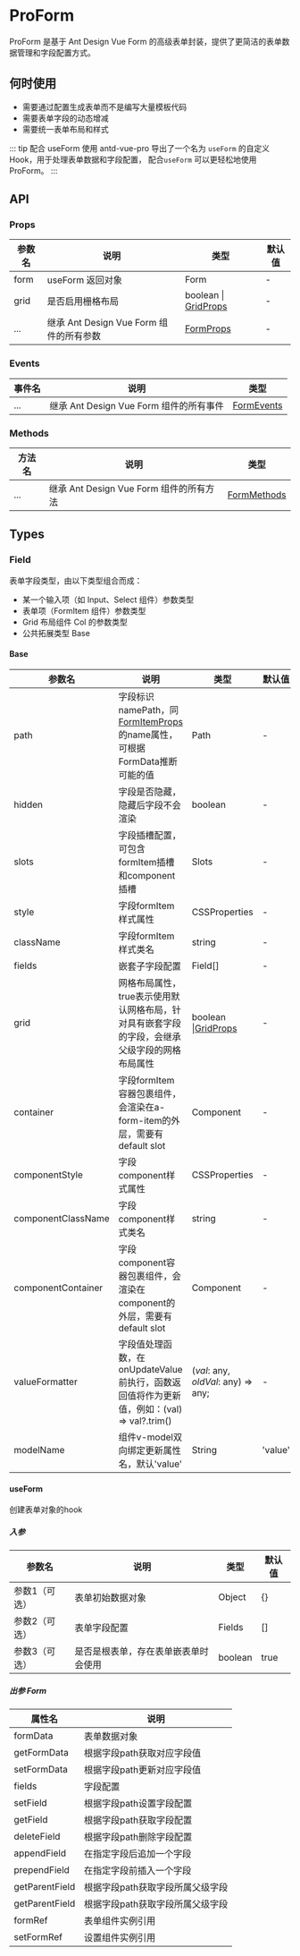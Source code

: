 # ProForm

ProForm 是基于 Ant Design Vue Form 的高级表单封装，提供了更简洁的表单数据管理和字段配置方式。

## 何时使用

- 需要通过配置生成表单而不是编写大量模板代码
- 需要表单字段的动态增减
- 需要统一表单布局和样式

::: tip 配合 useForm 使用
antd-vue-pro 导出了一个名为 `useForm` 的自定义 Hook，用于处理表单数据和字段配置， 配合`useForm` 可以更轻松地使用 ProForm。
:::

## API

### Props

| 参数名 | 说明                                    | 类型                                                              | 默认值 |
| ------ | --------------------------------------- | ----------------------------------------------------------------- | ------ |
| form   | useForm 返回对象                        | Form                                                              | -      |
| grid   | 是否启用栅格布局                        | boolean \| [GridProps](https://antdv.com/components/grid-cn/#api) | -      |
| ...    | 继承 Ant Design Vue Form 组件的所有参数 | [FormProps](https://antdv.com/components/form-cn/#form)           | -      |

### Events

| 事件名 | 说明                                    | 类型                                                                   |
| ------ | --------------------------------------- | ---------------------------------------------------------------------- |
| ...    | 继承 Ant Design Vue Form 组件的所有事件 | [FormEvents](https://antdv.com/components/form-cn/#%E4%BA%8B%E4%BB%B6) |

### Methods

| 方法名 | 说明                                    | 类型                                                                    |
| ------ | --------------------------------------- | ----------------------------------------------------------------------- |
| ...    | 继承 Ant Design Vue Form 组件的所有方法 | [FormMethods](https://antdv.com/components/form-cn/#%E6%96%B9%E6%B3%95) |

## Types

### Field

表单字段类型，由以下类型组合而成：

- 某一个输入项（如 Input、Select 组件）参数类型
- 表单项（FormItem 组件）参数类型
- Grid 布局组件 Col 的参数类型
- 公共拓展类型 Base

#### Base

| 参数名             | 说明                                                                                                                       | 类型                                                             | 默认值  |
| ------------------ | -------------------------------------------------------------------------------------------------------------------------- | ---------------------------------------------------------------- | ------- |
| path               | 字段标识namePath，同[FormItemProps](https://antdv.com/components/form-cn/#form-item)的name属性，可根据FormData推断可能的值 | Path                                                             | -       |
| hidden             | 字段是否隐藏，隐藏后字段不会渲染                                                                                           | boolean                                                          | -       |
| slots              | 字段插槽配置，可包含formItem插槽和component插槽                                                                            | Slots                                                            | -       |
| style              | 字段formItem样式属性                                                                                                       | CSSProperties                                                    | -       |
| className          | 字段formItem样式类名                                                                                                       | string                                                           | -       |
| fields             | 嵌套子字段配置                                                                                                             | Field[]                                                          | -       |
| grid               | 网格布局属性，true表示使用默认网格布局，针对具有嵌套字段的字段，会继承父级字段的网格布局属性                               | boolean \|[GridProps](https://antdv.com/components/grid-cn/#api) | -       |
| container          | 字段formItem容器包裹组件，会渲染在a-form-item的外层，需要有default slot                                                    | Component                                                        | -       |
| componentStyle     | 字段component样式属性                                                                                                      | CSSProperties                                                    | -       |
| componentClassName | 字段component样式类名                                                                                                      | string                                                           | -       |
| componentContainer | 字段component容器包裹组件，会渲染在component的外层，需要有default slot                                                     | Component                                                        | -       |
| valueFormatter     | 字段值处理函数，在onUpdateValue前执行，函数返回值将作为更新值，例如：(val) => val?.trim()                                  | (_val_: any, _oldVal_: any) => any;                              | -       |
| modelName          | 组件v-model双向绑定更新属性名，默认'value'                                                                                 | String                                                           | 'value' |

#### useForm

创建表单对象的hook

##### 入参

| 参数名        | 说明                                 | 类型    | 默认值 |
| ------------- | ------------------------------------ | ------- | ------ |
| 参数1（可选） | 表单初始数据对象                     | Object  | {}     |
| 参数2（可选） | 表单字段配置                         | Fields  | []     |
| 参数3（可选） | 是否是根表单，存在表单嵌表单时会使用 | boolean | true   |

##### 出参 **Form**

| 属性名         | 说明                             |
| -------------- | -------------------------------- |
| formData       | 表单数据对象                     |
| getFormData    | 根据字段path获取对应字段值       |
| setFormData    | 根据字段path更新对应字段值       |
| fields         | 字段配置                         |
| setField       | 根据字段path设置字段配置         |
| getField       | 根据字段path获取字段配置         |
| deleteField    | 根据字段path删除字段配置         |
| appendField    | 在指定字段后追加一个字段         |
| prependField   | 在指定字段前插入一个字段         |
| getParentField | 根据字段path获取字段所属父级字段 |
| getParentField | 根据字段path获取字段所属父级字段 |
| formRef        | 表单组件实例引用                 |
| setFormRef     | 设置组件实例引用                 |
